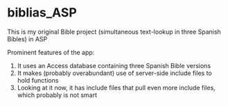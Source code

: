 # biblias_ASP
This is my original Bible project (simultaneous text-lookup in three Spanish Bibles) in ASP

Prominent features of the app:
1. It uses an Access database containing three Spanish Bible versions
2. It makes (probably overabundant) use of server-side include files to hold functions
3. Looking at it now, it has include files that pull even more include files, which probably is not smart
